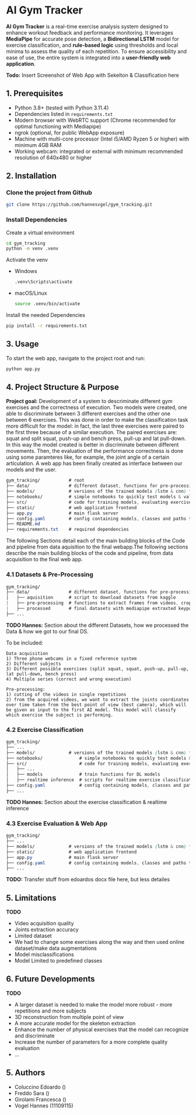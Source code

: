 # AI Gym Tracker

**AI Gym Tracker** is a real-time exercise analysis system designed to enhance workout feedback and performance monitoring. It leverages **MediaPipe** for accurate pose detection, a **Bidirectional LSTM** model for exercise classification, and **rule-based logic** using thresholds and local minima to assess the quality of each repetition. To ensure accessibility and ease of use, the entire system is integrated into a **user-friendly web application**.

**Todo:** Insert Screenshot of Web App with Sekelton & Classification here


## 1. Prerequisites
- Python 3.8+ (tested with Python 3.11.4)
- Dependencies listed in ```requirements.txt```
- Modern browser with WebRTC support (Chrome recommended for optimal functioning with Mediapipe)
- ngrok (optional, for public WebApp exposure)
- Machine with multi-core processor (Intel i5/AMD Ryzen 5 or higher) with minimum 4GB RAM
- Working webcam: integrated or external with minimum recommended resolution of 640x480 or higher

## 2. Installation
### Clone the project from Github
```bash
git clone https://github.com/hannesvgel/gym_tracking.git
```

### Install Dependencies
Create a virtual environment
```bash
cd gym_tracking
python -m venv .venv
```

Activate the venv
- Windows 
    ```bash
    .venv\Scripts\activate
    ```
- macOS/Linux
    ```bash
    source .venv/bin/activate
    ```

Install the needed Dependencies
```bash
pip install -r requirements.txt
```

## 3. Usage
To start the web app, navigate to the project root and run:
```bash
python app.py
```

## 4. Project Structure & Purpose

**Project goal:** Development of a system to descriminate different gym exercises and the correctness of execution. Two models were created, one able to discriminate between 3 different exercises and the other one between 6 exercises. This was done in order to make the classification task more difficult for the model: in fact, the last three exercises were paired to the first three because of a similar execution. The paired exercises are: squat and split squat, push-up and bench press, pull-up and lat pull-down. In this way the model created is better in discriminate between different movements.
Then, the evaluation of the performance correctness is done using some paramteres like, for example, the joint angle of a certain articulation.
A web app has been finally created as interface between our models and the user.

```css
gym_tracking/           # root
├── data/               # different dataset, functions for pre-processing & validation
├── models/             # versions of the trained models (lstm & cnn) for exercise classification
├── notebooks/          # simple notebooks to quickly test models & validate extracted skeletons
├── src/                # code for training models, evaluating exercises & realime inference
├── static/             # web application frontend
├── app.py              # main flask server
├── config.yaml         # config containing models, classes and paths to the datasests
├── README.md       
├── requirements.txt    # required dependencies
```

The following Sections detail each of the main building blocks of the Code and pipeline from data aquisition to the final webapp.The following sections describe the main building blocks of the code and pipeline, from data acquisition to the final web app.

### 4.1 Datasets & Pre-Processing
```css
gym_tracking/
├── data/               # different dataset, functions for pre-processing & validation
│   ├── aquisition      # script to download datasets from kaggle
|   ├── pre-processing  # functions to extract frames from videos, crop videos, balance dataset, ...
|   ├── processed       # final datasets with mediapipe extraxted keypoints stored as CSVs
├── ...
```

**TODO Hannes:** Section about the different Datasets, how we processed the Data & how we got to our final DS.

To be included:
```
Data acquisition
1) Three phone webcams in a fixed reference system
2) Different subjects
3) Different possible exercises (split squat, squat, push-up, pull-up, lat pull-down, bench press)
4) Multiple series (correct and wrong execution)

Pre-processing:
1) cutting of the videos in single repetitions
2) from the acquired videos, we want to extract the joints coordinates over time taken from the best point of view (best camera), which will be given as input to the first AI model. This model will classify which exercise the subject is performing.
```

### 4.2 Exercise Classification
```css
gym_tracking/       
├── ...
├── models/             # versions of the trained models (lstm & cnn) for exercise classification
├── notebooks/              # simple notebooks to quickly test models & validate extracted skeletons
├── src/                    # code for training models, evaluating exercises & realime inference
│   ├── ...
│   ├── models              # train functions for DL models
│   ├── realtime inference  # scripts for realtime exercise classification
├── config.yaml             # config containing models, classes and paths to the datasests
├── ...
```

**TODO Hannes:** Section about the exercise classification & realtime inference


### 4.3 Exercise Evaluation & Web App
```css
gym_tracking/
├── ...
├── models/             # versions of the trained models (lstm & cnn) for exercise classification
├── static/             # web application frontend
├── app.py              # main flask server
├── config.yaml         # config containing models, classes and paths to the datasests
├── ...
```

**TODO:** Transfer stuff from edoardos docx file here, but less detailes


## 5. Limitations
**TODO**
- Video acquisition quality
- Joints extraction accuracy
- Limited dataset
- We had to change some exercises along the way and then used online dataset/make data augmentations
- Model misclassifications 
- Model Limited to predefined classes


## 6. Future Developments
**TODO**
- A larger dataset is needed to make the model more robust - more repetitions and more subjects
- 3D reconstruction from multiple point of view
- A more accurate model for the skeleton extraction
- Enhance the number of physical exercises that the model can recognize and discriminate
- Increase the number of parameters for a more complete quality evaluation
- ...


## 5. Authors
- Coluccino Edoardo ()
- Freddo Sara ()
- Girolami Francesca ()
- Vogel Hannes (11109115)
